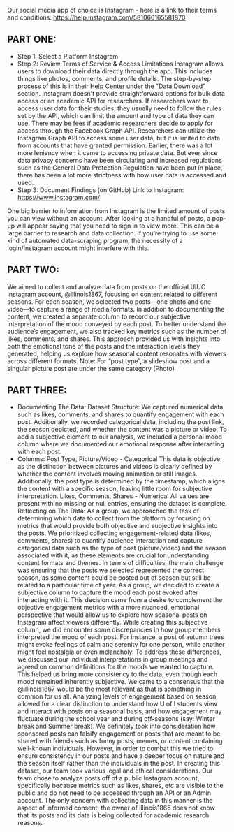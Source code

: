 Our social media app of choice is Instagram - here is a link to their terms and conditions:
https://help.instagram.com/581066165581870
## PART ONE:

* Step 1: Select a Platform
Instagram
* Step 2: Review Terms of Service & Access Limitations
Instagram allows users to download their data directly through the app. This includes things like photos, comments, and profile details. The step-by-step process of this is in their Help Center under the "Data Download" section.
Instagram doesn't provide straightforward options for bulk data access or an academic API for researchers. If researchers want to access user data for their studies, they usually need to follow the rules set by the API, which can limit the amount and type of data they can use. There may be fees if academic researchers decide to apply for access through the Facebook Graph API.
Researchers can utilize the Instagram Graph API to access some user data, but it is limited to data from accounts that have granted permission.
Earlier, there was a lot more leniency when it came to accessing private data. But ever since data privacy concerns have been circulating and increased regulations such as the General Data Protection Regulation have been put in place, there has been a lot more strictness with how user data is accessed and used.
* Step 3: Document Findings
(on GitHub)
Link to Instagram: https://www.instagram.com/

One big barrier to information from Instagram is the limited amount of posts you can view without an account. After looking at a handful of posts, a pop-up will appear saying that you need to sign in to view more. This can be a large barrier to research and data collection. If you’re trying to use some kind of automated data-scraping program, the necessity of a login/Instagram account might interfere with this.

## PART TWO:



We aimed to collect and analyze data from posts on the official UIUC Instagram account, @illinois1867, focusing on content related to different seasons. For each season, we selected two posts—one photo and one video—to capture a range of media formats. In addition to documenting the content, we created a separate column to record our subjective interpretation of the mood conveyed by each post. To better understand the audience’s engagement, we also tracked key metrics such as the number of likes, comments, and shares. This approach provided us with insights into both the emotional tone of the posts and the interaction levels they generated, helping us explore how seasonal content resonates with viewers across different formats.
Note: For “post type”, a slideshow post and a singular picture post are under the same category (Photo)

## PART THREE:

* Documenting The Data:
Dataset Structure: We captured numerical data such as likes, comments, and shares to quantify engagement with each post. Additionally, we recorded categorical data, including the post link, the season depicted, and whether the content was a picture or video. To add a subjective element to our analysis, we included a personal mood column where we documented our emotional response after interacting with each post.
* Columns:
Post Type, Picture/Video - Categorical
This data is objective, as the distinction between pictures and videos is clearly defined by whether the content involves moving animation or still images. Additionally, the post type is determined by the timestamp, which aligns the content with a specific season, leaving little room for subjective interpretation.
Likes, Comments, Shares - Numerical
All values are present with no missing or null entries, ensuring the dataset is complete.
Reflecting on The Data:
As a group, we approached the task of determining which data to collect from the platform by focusing on metrics that would provide both objective and subjective insights into the posts. We prioritized collecting engagement-related data (likes, comments, shares) to quantify audience interaction and capture categorical data such as the type of post (picture/video) and the season associated with it, as these elements are crucial for understanding content formats and themes.
In terms of difficulties, the main challenge was ensuring that the posts we selected represented the correct season, as some content could be posted out of season but still be related to a particular time of year.
As a group, we decided to create a subjective column to capture the mood each post evoked after interacting with it. This decision came from a desire to complement the objective engagement metrics with a more nuanced, emotional perspective that would allow us to explore how seasonal posts on Instagram affect viewers differently.
While creating this subjective column, we did encounter some discrepancies in how group members interpreted the mood of each post. For instance, a post of autumn trees might evoke feelings of calm and serenity for one person, while another might feel nostalgia or even melancholy. To address these differences, we discussed our individual interpretations in group meetings and agreed on common definitions for the moods we wanted to capture. This helped us bring more consistency to the data, even though each mood remained inherently subjective.
	We came to a consensus that the @illinois1867 would be the most relevant as that is something in common for us all. Analyzing levels of engagement based on season, allowed for a clear distinction to understand how U of I students view and interact with posts on a seasonal basis, and how engagement may fluctuate during the school year and during off-seasons (say: Winter break and Summer break).
	We definitely took into consideration how sponsored posts can falsify engagement or posts that are meant to be shared with friends such as funny posts, memes, or content containing well-known individuals. However, in order to combat this we tried to ensure consistency in our posts and have a deeper focus on nature and the season itself rather than the individuals in the post.
	In creating this dataset, our team took various legal and ethical considerations. Our team chose to analyze posts off of a public Instagram account, specifically because metrics such as likes, shares, etc are visible to the public and do not need to be accessed through an API or an Admin account. The only concern with collecting data in this manner is the aspect of informed consent; the owner of illinois1865 does not know that its posts and its data is being collected for academic research reasons.  
    

